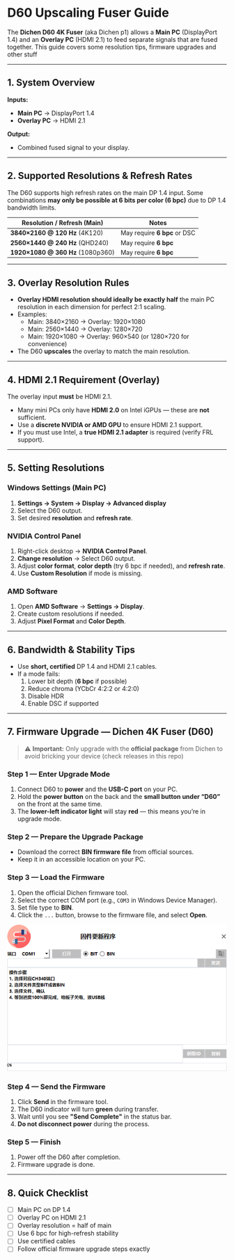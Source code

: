# D60 Upscaling Fuser Guide

The **Dichen D60 4K Fuser** (aka Dichen p1) allows a **Main PC** (DisplayPort 1.4) and an **Overlay PC** (HDMI 2.1) to feed separate signals that are fused together. This guide covers some resolution tips, firmware upgrades and other stuff

---

## 1. System Overview

**Inputs:**
- **Main PC** → DisplayPort 1.4  
- **Overlay PC** → HDMI 2.1  

**Output:**  
- Combined fused signal to your display.

---

## 2. Supported Resolutions & Refresh Rates

The D60 supports high refresh rates on the main DP 1.4 input. Some combinations **may only be possible at 6 bits per color (6 bpc)** due to DP 1.4 bandwidth limits.

| Resolution / Refresh (Main)   | Notes |
|--------------------------------|-------|
| **3840×2160 @ 120 Hz** (4K120) | May require **6 bpc** or DSC |
| **2560×1440 @ 240 Hz** (QHD240)| May require **6 bpc** |
| **1920×1080 @ 360 Hz** (1080p360) | May require **6 bpc** |

---

## 3. Overlay Resolution Rules

- **Overlay HDMI resolution should ideally be exactly half** the main PC resolution in each dimension for perfect 2:1 scaling.
- Examples:
  - Main: 3840×2160 → Overlay: 1920×1080
  - Main: 2560×1440 → Overlay: 1280×720
  - Main: 1920×1080 → Overlay: 960×540 (or 1280×720 for convenience)
- The D60 **upscales** the overlay to match the main resolution.

---

## 4. HDMI 2.1 Requirement (Overlay)

The overlay input **must** be HDMI 2.1.  
- Many mini PCs only have **HDMI 2.0** on Intel iGPUs — these are **not** sufficient.
- Use a **discrete NVIDIA or AMD GPU** to ensure HDMI 2.1 support.
- If you must use Intel, a **true HDMI 2.1 adapter** is required (verify FRL support).

---

## 5. Setting Resolutions

### Windows Settings (Main PC)
1. **Settings → System → Display → Advanced display**
2. Select the D60 output.
3. Set desired **resolution** and **refresh rate**.

### NVIDIA Control Panel
1. Right-click desktop → **NVIDIA Control Panel**.
2. **Change resolution** → Select D60 output.
3. Adjust **color format**, **color depth** (try 6 bpc if needed), and **refresh rate**.
4. Use **Custom Resolution** if mode is missing.

### AMD Software
1. Open **AMD Software** → **Settings → Display**.
2. Create custom resolutions if needed.
3. Adjust **Pixel Format** and **Color Depth**.

---

## 6. Bandwidth & Stability Tips
- Use **short, certified** DP 1.4 and HDMI 2.1 cables.
- If a mode fails:
  1. Lower bit depth (**6 bpc** if possible)
  2. Reduce chroma (YCbCr 4:2:2 or 4:2:0)
  3. Disable HDR
  4. Enable DSC if supported

---

## 7. Firmware Upgrade — Dichen 4K Fuser (D60)

> ⚠️ **Important:** Only upgrade with the **official package** from Dichen to avoid bricking your device (check releases in this repo)

### Step 1 — Enter Upgrade Mode
1. Connect D60 to **power** and the **USB-C port** on your PC.
2. Hold the **power button** on the back and the **small button under “D60”** on the front at the same time.
3. The **lower-left indicator light** will stay **red** — this means you’re in upgrade mode.

### Step 2 — Prepare the Upgrade Package
- Download the correct **BIN firmware file** from official sources.
- Keep it in an accessible location on your PC.

### Step 3 — Load the Firmware
1. Open the official Dichen firmware tool.
2. Select the correct COM port (e.g., `COM3` in Windows Device Manager).
3. Set file type to **BIN**.
4. Click the `...` button, browse to the firmware file, and select **Open**.

![UI](./assets/4k3.png)

### Step 4 — Send the Firmware
1. Click **Send** in the firmware tool.
2. The D60 indicator will turn **green** during transfer.
3. Wait until you see **"Send Complete"** in the status bar.
4. **Do not disconnect power** during the process.

### Step 5 — Finish
1. Power off the D60 after completion.
2. Firmware upgrade is done.

---

## 8. Quick Checklist
- [ ] Main PC on DP 1.4
- [ ] Overlay PC on HDMI 2.1
- [ ] Overlay resolution = half of main
- [ ] Use 6 bpc for high-refresh stability
- [ ] Use certified cables
- [ ] Follow official firmware upgrade steps exactly

